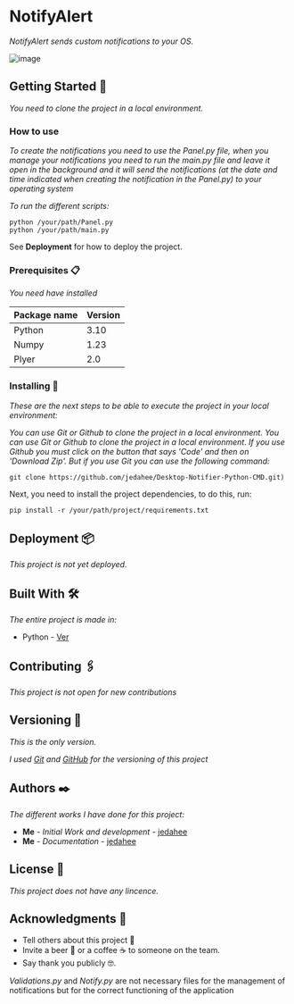 # NotifyAlert

_*NotifyAlert* sends custom notifications to your OS._

![image](https://github.com/jedahee/Desktop-Notifier-Python-CMD/assets/56111700/7767218a-1d13-4ba6-b155-2ad20354cb05)

## Getting Started 🚀

_You need to clone the project in a local environment._

### How to use

_To create the notifications you need to use the *Panel.py* file, when you manage your notifications you need to run the *main.py* file and leave it open in the background and it will send the notifications (at the date and time indicated when creating the notification in the *Panel.py*) to your operating system_

_To run the different scripts:_

```
python /your/path/Panel.py
python /your/path/main.py
```

See **Deployment** for how to deploy the project.

### Prerequisites 📋

_You need have installed_

| Package name | Version |
| ------------ | ------- |
| Python       | 3.10    |
| Numpy        | 1.23    |
| Plyer        | 2.0     |

### Installing 🔧

_These are the next steps to be able to execute the project in your local environment:_

_You can use Git or Github to clone the project in a local environment. You can use Git or Github to clone the project in a local environment. If you use Github you must click on the button that says 'Code' and then on 'Download Zip'. But if you use Git you can use the following command:_

```
git clone https://github.com/jedahee/Desktop-Notifier-Python-CMD.git)
```

Next, you need to install the project dependencies, to do this, run:

```
pip install -r /your/path/project/requirements.txt
```

## Deployment 📦

_This project is not yet deployed._

## Built With 🛠️

_The entire project is made in:_

* Python - [Ver](https://www.python.org/)

## Contributing 🖇️
_This project is not open for new contributions_

## Versioning 📌

_This is the only version._

_I used [Git](https://git-scm.com/) and [GitHub](https://github.com/) for the versioning of this project_

## Authors ✒️

_The different works I have done for this project:_

* **Me** - *Initial Work and development* - [jedahee](https://github.com/jedahee)
* **Me** - *Documentation* - [jedahee](https://github.com/jedahee) 

## License 📄

_This project does not have any lincence._

## Acknowledgments 🎁

* Tell others about this project 📢
* Invite a beer 🍺 or a coffee ☕ to someone on the team. 
* Say thank you publicly 🤓.




*Validations.py* and *Notify.py* are not necessary files for the management of notifications but for the correct functioning of the application
